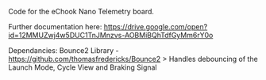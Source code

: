 Code for the eChook Nano Telemetry board.

Further documentation here: https://drive.google.com/open?id=12MMUZwj4w5DUC1TnJMnzvs-AOBMiBQhTdfGyMm6rY0o

Dependancies:
Bounce2 Library - https://github.com/thomasfredericks/Bounce2
    > Handles debouncing of the Launch Mode, Cycle View and Braking Signal